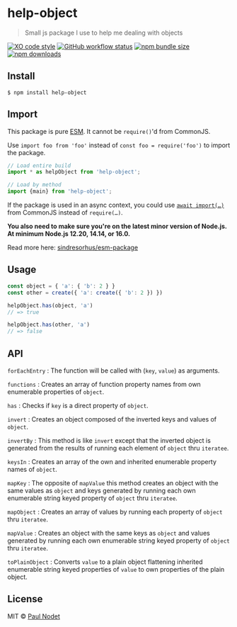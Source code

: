 # help-object
> Small js package I use to help me dealing with objects

[![XO code style](https://img.shields.io/badge/code_style-XO-5ed9c7.svg)](https://github.com/xojs/xo)
[![GitHub workflow status](https://img.shields.io/github/workflow/status/pnxdxt/help-object/CI)](https://github.com/pnxdxt/help-object)
[![npm bundle size](https://img.shields.io/bundlephobia/min/help-object)](https://bundlephobia.com/package/help-object)
[![npm downloads](https://img.shields.io/npm/dt/help-object)](https://www.npmjs.com/package/help-object)

## Install
```
$ npm install help-object
```
## Import

This package is pure [ESM](https://developer.mozilla.org/en-US/docs/Web/JavaScript/Guide/Modules). It cannot be `require()`'d from CommonJS.

Use `import foo from 'foo'` instead of `const foo = require('foo')` to import the package.

```js
// Load entire build
import * as helpObject from 'help-object';

// Load by method
import {main} from 'help-object';
```
If the package is used in an async context, you could use [`await import(…)`](https://developer.mozilla.org/en-US/docs/Web/JavaScript/Reference/Statements/import#dynamic_imports) from CommonJS instead of `require(…)`.

**You also need to make sure you're on the latest minor version of Node.js. At minimum Node.js 12.20, 14.14, or 16.0.**

Read more here: [sindresorhus/esm-package](https://gist.github.com/sindresorhus/a39789f98801d908bbc7ff3ecc99d99c)


## Usage

```js
const object = { 'a': { 'b': 2 } }
const other = create({ 'a': create({ 'b': 2 }) })

helpObject.has(object, 'a')
// => true

helpObject.has(other, 'a')
// => false
```

## API

`forEachEntry` : The function will be called with (`key`, `value`) as arguments.

`functions` : Creates an array of function property names from own enumerable properties of `object`.

`has` : Checks if `key` is a direct property of `object`.

`invert` : Creates an object composed of the inverted keys and values of `object`.

`invertBy` : This method is like `invert` except that the inverted object is generated from the results of running each element of `object` thru `iteratee`. 

`keysIn` : Creates an array of the own and inherited enumerable property names of `object`.

`mapKey` : The opposite of `mapValue` this method creates an object with the same values as `object` and keys generated by running each own enumerable string keyed property of `object` thru `iteratee`.

`mapObject` : Creates an array of values by running each property of `object` thru `iteratee`.

`mapValue` : Creates an object with the same keys as `object` and values generated by running each own enumerable string keyed property of `object` thru `iteratee`.

`toPlainObject` : Converts `value` to a plain object flattening inherited enumerable string keyed properties of `value` to own properties of the plain object.

## License

MIT © [Paul Nodet](https://pnodet.com)
